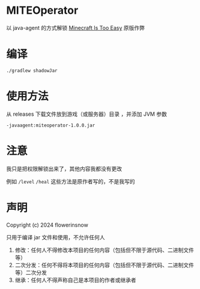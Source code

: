 # MITEOperator
以 java-agent 的方式解锁 [Minecraft Is Too Easy](https://www.mcmod.cn/class/226.html) 原版作弊

# 编译
```shell
./gradlew shadowJar
```

# 使用方法
从 releases 下载文件放到游戏（或服务器）目录 ，并添加 JVM 参数

```shell
-javaagent:miteoperator-1.0.0.jar
```

# 注意
我只是把权限解锁出来了，其他内容我都没有更改

例如 `/level` `/heal` 这些方法是原作者写的，不是我写的

# 声明
Copyright (c) 2024 flowerinsnow

只用于编译 jar 文件和使用，不允许任何人

1. 修改：任何人不得修改本项目的任何内容（包括但不限于源代码、二进制文件等）
2. 二次分发：任何不得将本项目的任何内容（包括但不限于源代码、二进制文件等）二次分发
3. 继承：任何人不得声称自己是本项目的作者或继承者

